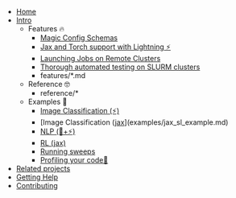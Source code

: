 * [Home](index.md)
* [Intro](intro.md)
  * Features 🔥
    * [Magic Config Schemas](features/auto_schema.md)
    * [Jax and Torch support with Lightning ⚡](features/jax.md)
    * [Launching Jobs on Remote Clusters](features/remote_slurm_launcher.md)
    * [Thorough automated testing on SLURM clusters](features/testing.md)
    * features/*.md
  * Reference 🤓
    * reference/*
  * Examples 🧪
    * [Image Classification (⚡)](examples/supervised_learning.md)
    * [Image Classification ([jax](+⚡)](examples/jax_sl_example.md)
    * [NLP (🤗+⚡)](examples/nlp.md)
    * [RL (jax)](examples/jax_rl_example.md)
    * [Running sweeps](examples/sweeps.md)
    * [Profiling your code📎](examples/profiling.md)
* [Related projects](related.md)
* [Getting Help](help.md)
* [Contributing](contributing.md)
